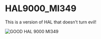 # HAL9000_MI349

This is a version of HAL that doesn't turn evil! 

![GOOD HAL 9000 MI349](https://user-images.githubusercontent.com/74161725/134596325-73d6aac1-244f-4788-bf86-d36ed2a96e41.png)
